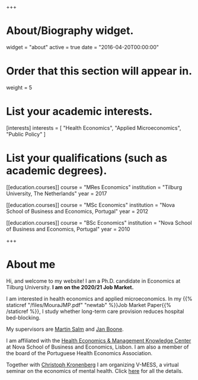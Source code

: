 +++
# About/Biography widget.
widget = "about"
active = true
date = "2016-04-20T00:00:00"

# Order that this section will appear in.
weight = 5

# List your academic interests.
[interests]
  interests = [
    "Health Economics",
    "Applied Microeconomics",
    "Public Policy"
  ]

# List your qualifications (such as academic degrees).
[[education.courses]]
  course = "MRes Economics"
  institution = "Tilburg University, The Netherlands"
  year = 2017

[[education.courses]]
  course = "MSc Economics"
  institution = "Nova School of Business and Economics, Portugal"
  year = 2012

[[education.courses]]
  course = "BSc Economics"
  institution = "Nova School of Business and Economics, Portugal"
  year = 2010
 
+++

# About me

Hi, and welcome to my website! I am a Ph.D. candidate in Economics at Tilburg University. **I am on the 2020/21 Job Market.**

I am interested in health economics and applied microeconomics. In my {{% staticref "/files/MouraJMP.pdf" "newtab" %}}Job Market Paper{{% /staticref %}}, I study whether long-term care provision reduces hospital bed-blocking.

My supervisors are [Martin Salm](https://research.tilburguniversity.edu/en/persons/martin-salm) and [Jan Boone](https://janboone.github.io/homepage/). 

I am affiliated with the [Health Economics & Management Knowledge Center](https://www2.novasbe.unl.pt/health) at Nova School of Business and Economics, Lisbon. I am also a member of the board of the Portuguese Health Economics Association.

Together with [Christoph Kronenberg](https://sites.google.com/view/christoph-kronenberg/home) I am organizing V-MESS, a virtual seminar on the economics of mental health. Click [here](https://sites.google.com/view/christoph-kronenberg/home/vmess?authuser=0) for all the details.
